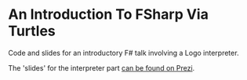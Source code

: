 # An Introduction To FSharp Via Turtles

Code and slides for an introductory F# talk involving a Logo interpreter.

The 'slides' for the interpreter part [can be found on Prezi](http://prezi.com/r5rklwvmbm_a/?utm_campaign=share&utm_medium=copy&rc=ex0share).
